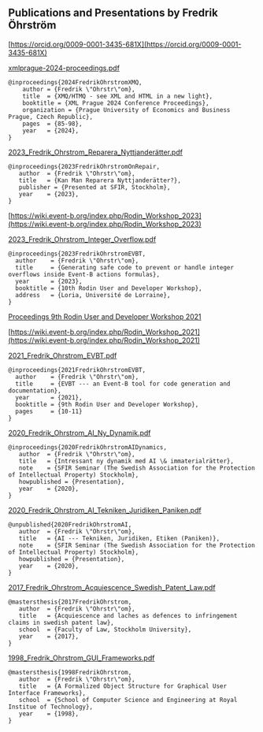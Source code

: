 ## Publications and Presentations by Fredrik Öhrström

[https://orcid.org/0009-0001-3435-681X](https://orcid.org/0009-0001-3435-681X)

[xmlprague-2024-proceedings.pdf](https://archive.xmlprague.cz/2024/files/xmlprague-2024-proceedings.pdf)

```
@inproceedings{2024FredrikOhrstromXMQ,
    author = {Fredrik \"Ohrstr\"om},
    title  = {XMQ/HTMQ - see XML and HTML in a new light},
    booktitle = {XML Prague 2024 Conference Proceedings},
    organization = {Prague University of Economics and Business Prague, Czech Republic},
    pages  = {85-98},
    year   = {2024},
}
```

[2023_Fredrik_Ohrstrom_Reparera_Nyttjanderätter.pdf](2023_Fredrik_Ohrstrom_Reparera_Nyttjanderätter.pdf)

```
@inproceedings{2023FredrikOhrstromOnRepair,
   author  = {Fredrik \"Ohrstr\"om},
   title   = {Kan Man Reparera Nyttjanderätter?},
   publisher = {Presented at SFIR, Stockholm},
   year    = {2023},
}
```

[https://wiki.event-b.org/index.php/Rodin_Workshop_2023](https://wiki.event-b.org/index.php/Rodin_Workshop_2023)

[2023_Fredrik_Ohrstrom_Integer_Overflow.pdf](2023_Fredrik_Ohrstrom_Integer_Overflow.pdf)

```
@inproceedings{2023FredrikOhrstromEVBT,
  author    = {Fredrik \"Ohrstr\"om},
  title     = {Generating safe code to prevent or handle integer overflows inside Event-B actions formulas},
  year      = {2023},
  booktitle = {10th Rodin User and Developer Workshop},
  address   = {Loria, Université de Lorraine},
}
```

[Proceedings 9th Rodin User and Developer Workshop 2021](https://www.researchgate.net/publication/352737651_Proceedings_of_the_9th_Rodin_User_and_Developer_Workshop_2021)

[https://wiki.event-b.org/index.php/Rodin_Workshop_2021](https://wiki.event-b.org/index.php/Rodin_Workshop_2021)

[2021_Fredrik_Ohrstrom_EVBT.pdf](2021_Fredrik_Ohrstrom_EVBT.pdf)

```
@inproceedings{2021FredrikOhrstromEVBT,
  author    = {Fredrik \"Ohrstr\"om},
  title     = {EVBT --- an Event-B tool for code generation and documentation},
  year      = {2021},
  booktitle = {9th Rodin User and Developer Workshop},
  pages     = {10-11}
}
```

[2020_Fredrik_Ohrstrom_AI_Ny_Dynamik.pdf](2020_Fredrik_Ohrstrom_AI_Ny_Dynamik.pdf)

```
@inproceedings{2020FredrikOhrstromAIDynamics,
   author  = {Fredrik \"Ohrstr\"om},
   title   = {Intressant ny dynamik med AI \& immaterialrätter},
   note    = {SFIR Seminar (The Swedish Association for the Protection of Intellectual Property) Stockholm},
   howpublished = {Presentation},
   year    = {2020},
}
```

[2020_Fredrik_Ohrstrom_AI_Tekniken_Juridiken_Paniken.pdf](2020_Fredrik_Ohrstrom_AI_Tekniken_Juridiken_Paniken.pdf)

```
@unpublished{2020FredrikOhrstromAI,
   author  = {Fredrik \"Ohrstr\"om},
   title   = {AI --- Tekniken, Juridiken, Etiken (Paniken)},
   note    = {SFIR Seminar (The Swedish Association for the Protection of Intellectual Property) Stockholm},
   howpublished = {Presentation},
   year    = {2020},
}
```

[2017_Fredrik_Ohrstrom_Acquiescence_Swedish_Patent_Law.pdf](2017_Fredrik_Ohrstrom_Acquiescence_Swedish_Patent_Law.pdf)

```
@mastersthesis{2017FredrikOhrstrom,
   author  = {Fredrik \"Ohrstr\"om},
   title   = {Acquiescence and laches as defences to infringement claims in swedish patent law},
   school  = {Faculty of Law, Stockholm University},
   year    = {2017},
}
```

[1998_Fredrik_Ohrstrom_GUI_Frameworks.pdf](1998_Fredrik_Ohrstrom_GUI_Frameworks.pdf)

```
@mastersthesis{1998FredrikOhrstrom,
   author  = {Fredrik \"Ohrstr\"om},
   title   = {A Formalized Object Structure for Graphical User Interface Frameworks},
   school  = {School of Computer Science and Engineering at Royal Institue of Technology},
   year    = {1998},
}
```
